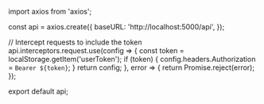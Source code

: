 import axios from 'axios';

const api = axios.create({
  baseURL: 'http://localhost:5000/api',
});

// Intercept requests to include the token
api.interceptors.request.use(config => {
  const token = localStorage.getItem('userToken');
  if (token) {
    config.headers.Authorization = `Bearer ${token}`;
  }
  return config;
}, error => {
  return Promise.reject(error);
});

export default api;
